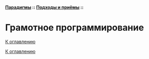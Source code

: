 **[Парадигмы](../../README.md#paradigms-models) :: [Подходы и приёмы](../../README.md#paradigms-techniques) ::**
# Грамотное программирование

<!--

-->

[К оглавлению](../../README.md#paradigms-techniques)



[К оглавлению](../../README.md#paradigms-techniques)
